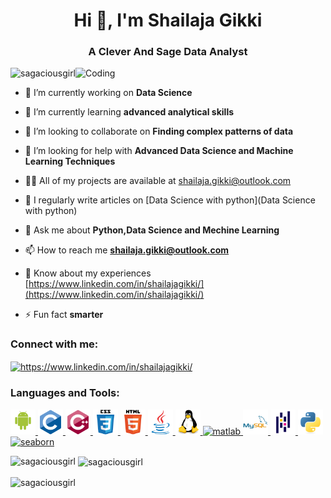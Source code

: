 <h1 align="center">Hi 👋, I'm Shailaja Gikki</h1>
<h3 align="center">A Clever And Sage Data Analyst</h3>
<img align="right" alt="Coding" width="400" src="https://camo.githubusercontent.com/6f5e3ead776bc722fbfc3da2c8b1454a7a5f27a07b34c0ced075f90a6c25a3be/68747470733a2f2f6d69726f2e6d656469756d2e636f6d2f6d61782f313630302f302a4b32574c4d5445784c79696461374f522e676966">

<p align="left"> <img src="https://komarev.com/ghpvc/?username=sagaciousgirl&label=Profile%20views&color=0e75b6&style=flat" alt="sagaciousgirl" /> </p>

- 🔭 I’m currently working on **Data Science**

- 🌱 I’m currently learning **advanced analytical skills**

- 👯 I’m looking to collaborate on **Finding complex patterns of data**

- 🤝 I’m looking for help with **Advanced Data Science and Machine Learning Techniques**

- 👨‍💻 All of my projects are available at [shailaja.gikki@outlook.com](shailaja.gikki@outlook.com)

- 📝 I regularly write articles on [Data Science with python](Data Science with python)

- 💬 Ask me about **Python,Data Science and Mechine Learning**

- 📫 How to reach me **shailaja.gikki@outlook.com**

- 📄 Know about my experiences [https://www.linkedin.com/in/shailajagikki/](https://www.linkedin.com/in/shailajagikki/)

- ⚡ Fun fact **smarter**

<h3 align="left">Connect with me:</h3>
<p align="left">
<a href="https://linkedin.com/in/https://www.linkedin.com/in/shailajagikki/" target="blank"><img align="center" src="https://raw.githubusercontent.com/rahuldkjain/github-profile-readme-generator/master/src/images/icons/Social/linked-in-alt.svg" alt="https://www.linkedin.com/in/shailajagikki/" height="30" width="40" /></a>
</p>

<h3 align="left">Languages and Tools:</h3>
<p align="left"> <a href="https://developer.android.com" target="_blank" rel="noreferrer"> <img src="https://raw.githubusercontent.com/devicons/devicon/master/icons/android/android-original-wordmark.svg" alt="android" width="40" height="40"/> </a> <a href="https://www.cprogramming.com/" target="_blank" rel="noreferrer"> <img src="https://raw.githubusercontent.com/devicons/devicon/master/icons/c/c-original.svg" alt="c" width="40" height="40"/> </a> <a href="https://www.w3schools.com/cpp/" target="_blank" rel="noreferrer"> <img src="https://raw.githubusercontent.com/devicons/devicon/master/icons/cplusplus/cplusplus-original.svg" alt="cplusplus" width="40" height="40"/> </a> <a href="https://www.w3schools.com/css/" target="_blank" rel="noreferrer"> <img src="https://raw.githubusercontent.com/devicons/devicon/master/icons/css3/css3-original-wordmark.svg" alt="css3" width="40" height="40"/> </a> <a href="https://www.w3.org/html/" target="_blank" rel="noreferrer"> <img src="https://raw.githubusercontent.com/devicons/devicon/master/icons/html5/html5-original-wordmark.svg" alt="html5" width="40" height="40"/> </a> <a href="https://www.java.com" target="_blank" rel="noreferrer"> <img src="https://raw.githubusercontent.com/devicons/devicon/master/icons/java/java-original.svg" alt="java" width="40" height="40"/> </a> <a href="https://www.linux.org/" target="_blank" rel="noreferrer"> <img src="https://raw.githubusercontent.com/devicons/devicon/master/icons/linux/linux-original.svg" alt="linux" width="40" height="40"/> </a> <a href="https://www.mathworks.com/" target="_blank" rel="noreferrer"> <img src="https://upload.wikimedia.org/wikipedia/commons/2/21/Matlab_Logo.png" alt="matlab" width="40" height="40"/> </a> <a href="https://www.mysql.com/" target="_blank" rel="noreferrer"> <img src="https://raw.githubusercontent.com/devicons/devicon/master/icons/mysql/mysql-original-wordmark.svg" alt="mysql" width="40" height="40"/> </a> <a href="https://pandas.pydata.org/" target="_blank" rel="noreferrer"> <img src="https://raw.githubusercontent.com/devicons/devicon/2ae2a900d2f041da66e950e4d48052658d850630/icons/pandas/pandas-original.svg" alt="pandas" width="40" height="40"/> </a> <a href="https://www.python.org" target="_blank" rel="noreferrer"> <img src="https://raw.githubusercontent.com/devicons/devicon/master/icons/python/python-original.svg" alt="python" width="40" height="40"/> </a> <a href="https://seaborn.pydata.org/" target="_blank" rel="noreferrer"> <img src="https://seaborn.pydata.org/_images/logo-mark-lightbg.svg" alt="seaborn" width="40" height="40"/> </a> </p>

<p><img align="left" src="https://github-readme-stats.vercel.app/api/top-langs?username=sagaciousgirl&show_icons=true&locale=en&layout=compact" alt="sagaciousgirl" /></p>

<p>&nbsp;<img align="center" src="https://github-readme-stats.vercel.app/api?username=sagaciousgirl&show_icons=true&locale=en" alt="sagaciousgirl" /></p>

<p><img align="center" src="https://github-readme-streak-stats.herokuapp.com/?user=sagaciousgirl&" alt="sagaciousgirl" /></p>
